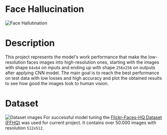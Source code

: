 # Face Hallucination
![Face Hallutination](https://production-media.paperswithcode.com/tasks/face-hallucination_LIx9mHu.jpg)
# Description
This project represents the model's work performance that make the low-resolution faces images into high-resolution ones, starting with the images with shape `64x64` on inputs and ending up with shape `256x256` on outputs after applying CNN model. The main goal is to reach the best performance on test data with low losses and high accuracy and plot the obtained results to see how good the images look to human vision.
# Dataset
![Dataset images](https://github.com/NVlabs/ffhq-dataset/raw/master/ffhq-teaser.png)
For successful model tuning the [Flickr-Faces-HQ Dataset (FFHQ)](https://www.kaggle.com/datasets/arnaud58/flickrfaceshq-dataset-ffhq) was used for current project. It contains over 50.000 images with resolution `512x512`.
